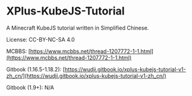 # XPlus-KubeJS-Tutorial
A Minecraft KubeJS tutorial written in Simplified Chinese.

License: CC-BY-NC-SA 4.0

MCBBS: [https://www.mcbbs.net/thread-1207772-1-1.html](https://www.mcbbs.net/thread-1207772-1-1.html)

Gitbook (1.16.5-1.18.2): [https://wudji.gitbook.io/xplus-kubejs-tutorial-v1-zh_cn/](https://wudji.gitbook.io/xplus-kubejs-tutorial-v1-zh_cn/)

Gitbook (1.9+): N/A
